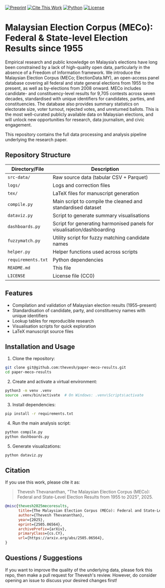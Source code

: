[![Preprint](https://img.shields.io/badge/project-paper-orange)](https://doi.org/10.48550/arxiv.2505.06564)
[![Cite This Work](https://img.shields.io/badge/citation-ready-green)](#Citation)
[![Python](https://img.shields.io/badge/python-3.11+-pink.svg)](https://www.python.org/)
[![License](https://img.shields.io/badge/license-CC0_1.0-blue.svg)](LICENSE)

# Malaysian Election Corpus (MECo): Federal & State-level Election Results since 1955

Empirical research and public knowledge on Malaysia’s elections have long been constrained by a lack of high-quality open data, particularly in the absence of a Freedom of Information framework. We introduce the Malaysian Election Corpus (MECo; ElectionData.MY), an open-access panel database covering all federal and state general elections from 1955 to the present, as well as by-elections from 2008 onward. MECo includes candidate- and constituency-level results for 9,705 contests across seven decades, standardised with unique identifiers for candidates, parties, and constituencies. The database also provides summary statistics on electorate size, voter turnout, rejected votes, and unreturned ballots. This is the most well-curated publicly available data on Malaysian elections, and will unlock new opportunities for research, data journalism, and civic engagement.

This repository contains the full data processing and analysis pipeline underlying the research paper.

## Repository Structure

| Directory/File                  | Description                                                              |
|---------------------------------|--------------------------------------------------------------------------|
| `src-data/`                     | Raw source data (tabular CSV + Parquet)                                  |
| `logs/`                         | Logs and correction files                                               |
| `tex/`                          | LaTeX files for manuscript generation                                    |
| `compile.py`                    | Main script to compile the cleaned and standardised dataset              |
| `dataviz.py`                    | Script to generate summary visualisations                               |
| `dashboards.py`                 | Script for generating harmonised panels for visualisation/dashboarding   |
| `fuzzymatch.py`                 | Utility script for fuzzy matching candidate names                        |
| `helper.py`                     | Helper functions used across scripts                                     |
| `requirements.txt`              | Python dependencies                                                     |
| `README.md`                     | This file                                                                |
| `LICENSE`                       | License file (CC0)                                                       |

## Features

- Compilation and validation of Malaysian election results (1955–present)
- Standardisation of candidate, party, and constituency names with unique identifiers
- Lookup tables for reproducible research
- Visualisation scripts for quick exploration
- LaTeX manuscript source files

## Installation and Usage

1. Clone the repository:
```bash
git clone git@github.com:thevesh/paper-meco-results.git
cd paper-meco-results
```

2. Create and activate a virtual environment:
```bash
python3 -m venv .venv
source .venv/bin/activate  # On Windows: .venv\Scripts\activate
```

3. Install dependencies:
```bash
pip install -r requirements.txt
```

4. Run the main analysis script:
```bash
python compile.py
python dashboards.py
```

5. Generate visualizations:
```bash
python dataviz.py
```

## Citation

If you use this work, please cite it as:

> Thevesh Thevananthan, "The Malaysian Election Corpus (MECo): Federal and State-Level Election Results from 1955 to 2025", 2025.

``` BibTeX
@misc{thevesh2025mecoresults,
      title={The Malaysian Election Corpus (MECo): Federal and State-Level Election Results from 1955 to 2025}, 
      author={Thevesh Thevananthan},
      year={2025},
      eprint={2505.06564},
      archivePrefix={arXiv},
      primaryClass={cs.CY},
      url={https://arxiv.org/abs/2505.06564}, 
}
```

## Questions / Suggestions

If you want to improve the quality of the underlying data, please fork this repo, then make a pull request for Thevesh's review. However, do consider opening an issue to discuss your desired changes first!
